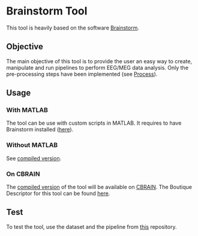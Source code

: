 # Brainstorm Tool
This tool is heavily based on the software [Brainstorm](https://neuroimage.usc.edu/brainstorm/Introduction).

## Objective
The main objective of this tool is to provide the user an easy way to create, manipulate and run pipelines to perform EEG/MEG data analysis. Only the pre-processing steps have been implemented (see [Process](./domain/process/README.md)).

## Usage
### With MATLAB
The tool can be use with custom scripts in MATLAB. It requires to have Brainstorm installed ([here](https://neuroimage.usc.edu/bst/download.php)).

### Without MATLAB
See [compiled version](./compiled_tool/README.md).

### On CBRAIN
The [compiled version](./compiled_tool/README.md) of the tool will be available on [CBRAIN](https://mcin.ca/technology/cbrain/). The Boutique Descriptor for this tool can be found [here](https://github.com/CorentinLabelle/cbrain-plugins-brainstorm).

## Test
To test the tool, use the dataset and the pipeline from [this](https://github.com/CorentinLabelle/Brainstorm-Tool-Additional-Files) repository.

